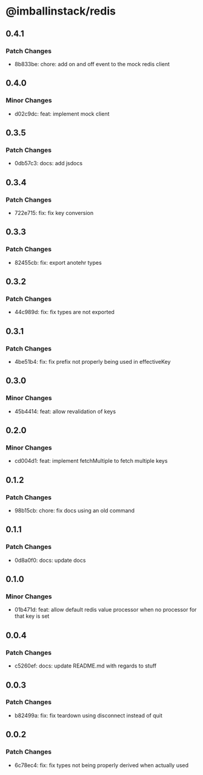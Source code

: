 # @imballinstack/redis

## 0.4.1

### Patch Changes

- 8b833be: chore: add on and off event to the mock redis client

## 0.4.0

### Minor Changes

- d02c9dc: feat: implement mock client

## 0.3.5

### Patch Changes

- 0db57c3: docs: add jsdocs

## 0.3.4

### Patch Changes

- 722e715: fix: fix key conversion

## 0.3.3

### Patch Changes

- 82455cb: fix: export anotehr types

## 0.3.2

### Patch Changes

- 44c989d: fix: fix types are not exported

## 0.3.1

### Patch Changes

- 4be51b4: fix: fix prefix not properly being used in effectiveKey

## 0.3.0

### Minor Changes

- 45b4414: feat: allow revalidation of keys

## 0.2.0

### Minor Changes

- cd004d1: feat: implement fetchMultiple to fetch multiple keys

## 0.1.2

### Patch Changes

- 98b15cb: chore: fix docs using an old command

## 0.1.1

### Patch Changes

- 0d8a0f0: docs: update docs

## 0.1.0

### Minor Changes

- 01b471d: feat: allow default redis value processor when no processor for that key is set

## 0.0.4

### Patch Changes

- c5260ef: docs: update README.md with regards to stuff

## 0.0.3

### Patch Changes

- b82499a: fix: fix teardown using disconnect instead of quit

## 0.0.2

### Patch Changes

- 6c78ec4: fix: fix types not being properly derived when actually used
